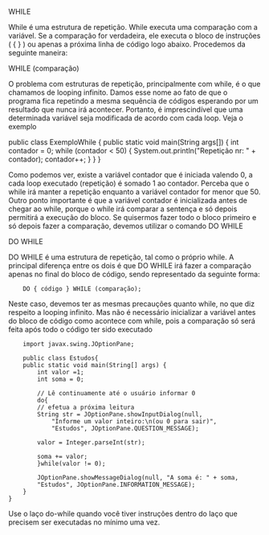 WHILE

While é uma estrutura de repetição. While executa uma comparação com a variável. Se a comparação
 for verdadeira, ele executa o bloco de instruções ( { } ) ou apenas a próxima linha de código 
 logo abaixo. Procedemos da seguinte maneira:

WHILE (comparação)

O problema com estruturas de repetição, principalmente com while, é o que chamamos de looping 
infinito. Damos esse nome ao fato de que o programa fica repetindo a mesma sequência de códigos 
esperando por um resultado que nunca irá acontecer. Portanto, é imprescindível que uma 
determinada variável seja modificada de acordo com cada loop. Veja o exemplo

public class ExemploWhile {
    public static void main(String args[]) {
        int contador = 0;
        while (contador < 50) {
            System.out.println("Repetição nr: " + contador);
            contador++;
        }
    }
} 

Como podemos ver, existe a variável contador que é iniciada valendo 0, a cada loop executado 
(repetição) é somado 1 ao contador. Perceba que o while irá manter a repetição enquanto a
variável contador for menor que 50. Outro ponto importante é que a variável contador é
inicializada antes de chegar ao while, porque o while irá comparar a sentença e só depois permitirá a execução do bloco. Se quisermos fazer todo o bloco primeiro e só depois fazer a comparação, devemos utilizar o comando DO WHILE

DO WHILE

DO WHILE é uma estrutura de repetição, tal como o próprio while. A principal diferença entre os dois é que DO WHILE irá fazer a comparação apenas no final do bloco de código, sendo representado da seguinte forma:

        DO { código } WHILE (comparação);

Neste caso, devemos ter as mesmas precauções quanto while, no que diz respeito a looping 
infinito. Mas não é necessário inicializar a variável antes do bloco de código como acontece com
while, pois a comparação só será feita após todo o código ter sido executado

        import javax.swing.JOptionPane;

        public class Estudos{
        public static void main(String[] args) {
            int valor =1;
            int soma = 0;

            // Lê continuamente até o usuário informar 0
            do{
            // efetua a próxima leitura
            String str = JOptionPane.showInputDialog(null, 
                "Informe um valor inteiro:\n(ou 0 para sair)",
                "Estudos", JOptionPane.QUESTION_MESSAGE);

            valor = Integer.parseInt(str);

            soma += valor;
            }while(valor != 0);

            JOptionPane.showMessageDialog(null, "A soma é: " + soma,
            "Estudos", JOptionPane.INFORMATION_MESSAGE);
        }
    }
    
Use o laço do-while quando você tiver instruções dentro do laço que precisem ser executadas no mínimo uma vez.
